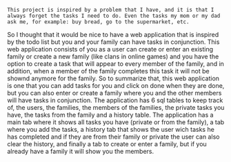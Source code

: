     This project is inspired by a problem that I have, and it is that I always forget the tasks I need to do. Even the tasks my mom or my dad ask me, for example: buy bread, go to the supermarket, etc.
So I thought that it would be nice to have a web application that is inspired by the todo list but you and your family can have tasks in conjunction. This web application consists of you as a user can create or enter an existing
family or create a new family (like clans in online games) and you have the option to create a task that will appear to every member of the family, and in addition, when a member of the family completes this task it will
not be shownd anymore for the family. So to summarize that, this web application is one that you can add tasks for you and click on done when they are done, but you can also enter or create a family where you and the other
members will have tasks in conjunction. The application has 6 sql tables to keep track of, the users, the families, the members of the families, the private tasks you have, the tasks from the family and a history table.
The application has a main tab where it shows all tasks you have (private or from the family), a tab where you add the tasks, a history tab that shows the user wich tasks he has completed and if they are from their family or
private the user can also clear the history, and finally a tab to create or enter a family, but if you already have a family it will show you the members.